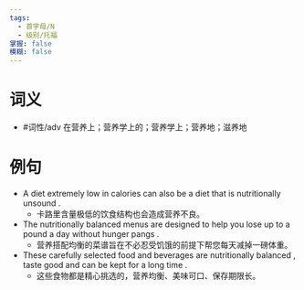 ```yaml
---
tags:
  - 首字母/N
  - 级别/托福
掌握: false
模糊: false
---
```

# 词义
- #词性/adv  在营养上；营养学上的；营养学上；营养地；滋养地
# 例句
- A diet extremely low in calories can also be a diet that is nutritionally unsound .
	- 卡路里含量极低的饮食结构也会造成营养不良。
- The nutritionally balanced menus are designed to help you lose up to a pound a day without hunger pangs .
	- 营养搭配均衡的菜谱旨在不必忍受饥饿的前提下帮您每天减掉一磅体重。
- These carefully selected food and beverages are nutritionally balanced , taste good and can be kept for a long time .
	- 这些食物都是精心挑选的，营养均衡、美味可口、保存期限长。
